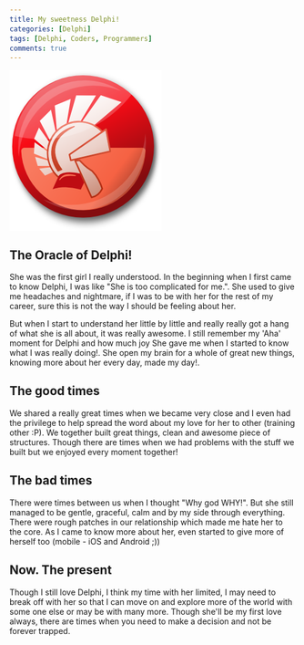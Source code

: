 ```yaml
---
title: My sweetness Delphi!
categories: [Delphi]
tags: [Delphi, Coders, Programmers]
comments: true
---
```



<div>
	<img align="middle" src="/img/Delphi/delphi.png" >
</div>

The Oracle of Delphi!
------------
She was the first girl I really understood. In the beginning when I first came to know Delphi, I was like "She is too complicated for me.". She used to give me headaches and nightmare, if I was to be with her for the rest of my career, sure this is not the way I should be feeling about her.

But when I start to understand her little by little and really really got a hang of what she is all about, it was really awesome. I still remember my 'Aha' moment for Delphi and how much joy She gave me when I started to know what I was really doing!.
She open my brain for a whole of great new things, knowing more about her every day, made my day!.

The good times
------------
We shared a really great times when we became very close and I even had the privilege to help spread the word about my love for her to other (training other :P). We together built great things, clean and awesome piece of structures. Though there are times
when we had problems with the stuff we built but we enjoyed every moment together!

The bad times
------------
There were times between us when I thought "Why god WHY!". But she still managed to be gentle, graceful, calm and by my side through everything. There were rough patches in our relationship which made me hate her to the core.
As I came to know more about her, even started to give more of herself too (mobile - iOS and Android ;))

Now. The present
------------
Though I still love Delphi, I think my time with her limited, I may need to break off with her so that I can move on and explore more of the world with some one else or may be with many more. Though she'll be my first love always, there are times when you need
to make a decision and not be forever trapped.







